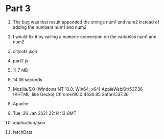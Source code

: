 # Part 3

1. The bug was that result appended the strings num1 and num2 instead of adding the numbers num1 and num2

2. I would fix it by calling a numeric conversion on the variables num1 and num2

3. citylots.json

4. part2.js

5. 11.7 MB

6. 14.36 seconds

7. Mozilla/5.0 (Windows NT 10.0; Win64; x64) AppleWebKit/537.36 (KHTML, like Gecko) Chrome/90.0.4430.85 Safari/537.36

8. Apache

9. Tue, 26 Jan 2021 22:14:13 GMT

10. application/json

11. fetchData